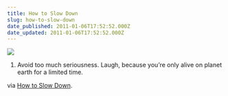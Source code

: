 ```yaml
---
title: How to Slow Down
slug: how-to-slow-down
date_published: 2011-01-06T17:52:52.000Z
date_updated: 2011-01-06T17:52:52.000Z
---
```


[![](http://xubik.files.wordpress.com/2011/01/notamused.jpg)](http://slowdownnow.org/iindm/how-to-slow-down.html)

1. Avoid too much seriousness. Laugh, because you’re only alive on planet earth for a limited time.

via [How to Slow Down](http://slowdownnow.org/iindm/how-to-slow-down.html).
